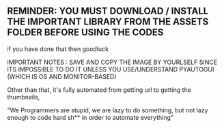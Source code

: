 ## REMINDER: YOU MUST DOWNLOAD / INSTALL THE IMPORTANT LIBRARY FROM THE ASSETS FOLDER BEFORE USING THE CODES 
if you have done that then goodluck<br/>

IMPORTANT NOTES : SAVE AND COPY THE IMAGE BY YOURLSELF SINCE ITS IMPOSSIBLE TO DO IT UNLESS YOU USE/UNDERSTAND PYAUTOGUI (WHICH IS OS AND MONITOR-BASED)

Other than that, it's fully automated from getting url to getting the thumbnails, 

"We Programmers are stupid, we are lazy to do something, but not lazy enough to code hard sh** in order to automate everything"
